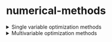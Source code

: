 # numerical-methods
<details>
           <summary>Single variable optimization methods</summary>
<details>
           <summary>Bolzano method</summary>
           <br/>
           You should specify:
           <ul>
           <li>
           <b>a</b>: real number
           </li>
           <li>
             <b>b</b>: real number
             </li>
             <li>
           <b>eps</b>: real number
           </li>
           <li>
             <b>func</b>: Func class instance, with lambda function and it's string representation
             </li>
             <li>
             <b>deriv</b>: Func class instance, with lambda function and it's string representation
             </li>
             </ul>
             
https://github.com/alexeikeler/numerical-methods/blob/661d7b3da09461fcbf4bbe50daefd2b8b220d24e/BolzanoMethod.py#L71-L77

</details>

<details>
           <summary>Dichotomizing search</summary>
           <br/>
           You should specify:
           <ul>
           <li>
           <b>a</b>: real number
           </li>
           <li>
             <b>b</b>: real number
             </li>
             <li>
           <b>l</b>: real number
           </li>
           <li>
             <b>func</b>: Func class instance, with lambda function and it's string representation
             </li>
             </ul>
             
https://github.com/alexeikeler/numerical-methods/blob/bb3184de1e268a8afd104d2f476d53b206279fe9/DichotomizingSearch.py#L91-L97
</details>


<details>
           <summary>Golden ration method</summary>
           <br/>
           You should specify:
           <ul>
           <li>
           <b>a</b>: real number
           </li>
           <li>
             <b>b</b>: real number
             </li>
             <li>
           <b>l</b>: real number
           </li>
           <li>
             <b>func</b>: Func class instance, with lambda function and it's string representation
             </li>
             </ul>
             
https://github.com/alexeikeler/numerical-methods/blob/bb3184de1e268a8afd104d2f476d53b206279fe9/GoldenRatioMethod.py#L107-L112
</details>



<details>
           <summary>Newton method</summary>
           <br/>
           You should specify:
           <ul>
           <li>
           <b>x0</b>: real number
           </li>
           <li>
           <b>eps</b>: real number
           </li>
           <li>
             <b>func</b>: Func class instance, with lambda function and it's string representation
             </li>
             <li>
             <b>deriv</b>: Func class instance, with lambda function and it's string representation
             </li>
                          <li>
             <b>second deriv</b>: Func class instance, with lambda function and it's string representation
             </li>
             </ul>
https://github.com/alexeikeler/numerical-methods/blob/bb3184de1e268a8afd104d2f476d53b206279fe9/NewtonMethod.py#L71-L78
</details>
           
</details>

<details>
           <summary>Multivariable optimization methods</summary>
           <details>
                      <summary> fxy_extrema.py - Programm for finding function extremum. </summary>
                      <br/>
                      You should specify:
                      <ul>
                      <li>
                      <b>n</b>: amount of variables
                      </li>
                      <li>
                      <b>f(x1, x2, ..., xn)</b>: function 
                      </li>
                      </ul>
           </details>

<details>
<summary> lagrange_opt.py - Programm for finding function extemum subject to constraints.</summary> 

  <br/>
  You should specify:
  <ul>
  <li>
  <b></b> Number of variables.
  </li>
  <li>
  <b>f(x1, x2, ..., xn)</b>: function 
  </li>
  <li>
  <b></b>Number of constraints. 
  </li>
  <li>
  <b>g1, g2, ..., gn</b>: Constraints. 
  </li>
  </ul>
<br/>
Example:
<ul>
    <li>
    Number of variables: 2
    </li>
    <li>
    f[x1, x2] = 6-4*x1-3*x2   
    </li>
    <li>
    Number of constraints: 1
    </li>
    <li>
    Constraint # 1: x1**2 + x2**2 - 1
    </li>
</ul>
  <b>!!!Important!!!</b>
  <li>
  Constraints must be written like the one in example above, i.e. NOT LIKE x1**2 + x2**2 = 1 but x1**2 + x2**2 - 1. 
  In other words you must move everything from right to left.
  </li>
</ul>


